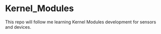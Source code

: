 # Kernel_Modules

This repo will follow me learning Kernel Modules development for sensors and devices.
